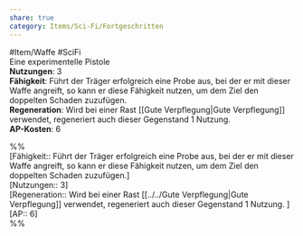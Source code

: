 ```yaml
---
share: true
category: Items/Sci-Fi/Fortgeschritten
---
```

  
#Item/Waffe #SciFi   
Eine experimentelle Pistole  
**Nutzungen**:  3  
**Fähigkeit**: Führt der Träger erfolgreich eine Probe aus, bei der er mit dieser Waffe angreift, so kann er diese Fähigkeit nutzen, um dem Ziel den doppelten Schaden zuzufügen.  
**Regeneration**: Wird bei einer Rast [[Gute Verpflegung|Gute Verpflegung]] verwendet, regeneriert auch dieser Gegenstand 1 Nutzung.  
**AP-Kosten**: 6  
  
%%  
[Fähigkeit:: Führt der Träger erfolgreich eine Probe aus, bei der er mit dieser Waffe angreift, so kann er diese Fähigkeit nutzen, um dem Ziel den doppelten Schaden zuzufügen.]  
[Nutzungen:: 3]  
[Regeneration:: Wird bei einer Rast [[../../Gute Verpflegung|Gute Verpflegung]] verwendet, regeneriert auch dieser Gegenstand 1 Nutzung.  ]   
[AP:: 6]  
%%